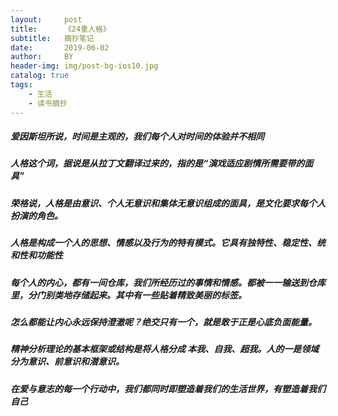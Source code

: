 ```yaml
---
layout:     post
title:      《24重人格》
subtitle:   摘抄笔记
date:       2019-06-02
author:     BY
header-img: img/post-bg-ios10.jpg
catalog: true
tags:
    - 生活
    - 读书摘抄
---
```


#####  爱因斯坦所说，时间是主观的，我们每个人对时间的体验并不相同

##### 人格这个词，据说是从拉丁文翻译过来的，指的是“演戏适应剧情所需要带的面具”

##### 荣格说，人格是由意识、个人无意识和集体无意识组成的面具，是文化要求每个人扮演的角色。

##### 人格是构成一个人的思想、情感以及行为的特有模式。它具有独特性、稳定性、统和性和功能性

##### 每个人的内心，都有一间仓库，我们所经历过的事情和情感。都被一一输送到仓库里，分门别类地存储起来。其中有一些贴着精致美丽的标签。

##### 怎么都能让内心永远保持澄澈呢？绝交只有一个，就是敢于正是心底负面能量。

##### 精神分析理论的基本框架或结构是将人格分成 本我、自我、超我。人的一是领域分为意识、前意识和潜意识。

##### 在爱与意志的每一个行动中，我们都同时即塑造着我们的生活世界，有塑造着我们自己
